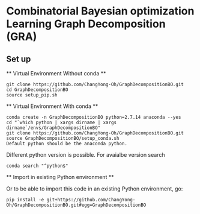# Combinatorial Bayesian optimization Learning Graph Decomposition (GRA)


## Set up

** Virtual Environment Without conda **
```
git clone https://github.com/ChangYong-Oh/GraphDecompositionBO.git
cd GraphDecompositionBO
source setup_pip.sh
```

** Virtual Environment With conda **
```
conda create -n GraphDecompositionBO python=2.7.14 anaconda --yes
cd "`which python | xargs dirname | xargs dirname`/envs/GraphDecompositionBO"
git clone https://github.com/ChangYong-Oh/GraphDecompositionBO.git
source GraphDecompositionBO/setup_conda.sh
Default python should be the anaconda python.
```

Different python version is possible. For avaialbe version search
```
conda search "^python$"
```

** Import in existing Python environment **

Or to be able to import this code in an existing Python environment, go:
```
pip install -e git+https://github.com/ChangYong-Oh/GraphDecompositionBO.git#egg=GraphDecompositionBO
```
